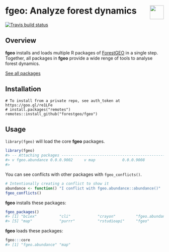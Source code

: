 
<!-- README.md is generated from README.Rmd. Please edit that file -->
fgeo: Analyze forest dynamics <img src="https://i.imgur.com/39pvr4n.png" align="right" height=44 />
===================================================================================================

[![Travis build status](https://travis-ci.org/forestgeo/fgeo.svg?branch=master)](https://travis-ci.org/forestgeo/fgeo)

Overview
--------

**fgeo** installs and loads multiple R packages of [ForestGEO](http://www.forestgeo.si.edu/) in a single step. Together, all packages in **fgeo** provide a wide renge of tools to analyse forest dynamics.

[See all packages](https://forestgeo.github.io/fgeo/reference/index.html)

Installation
------------

    # To install from a private repo, see auth_token at https://goo.gl/re1LFe
    # install.packages("remotes")
    remotes::install_github("forestgeo/fgeo")

Usage
-----

`library(fgeo)` will load the core **fgeo** packages.

``` r
library(fgeo)
#> -- Attaching packages -------------------------------------------------- fgeo 0.0.0.9000 --
#> v fgeo.abundance 0.0.0.9002     v map            0.0.0.9008
#> 
```

You can see conflicts with other packages with `fgeo_conflicts()`.

``` r
# Intentionally creating a conflict to show it
abundance <- function() "I conflict with fgeo.abundance::abundance()"
fgeo_conflicts()
```

**fgeo** installs these packages:

``` r
fgeo_packages()
#> [1] "bciex"          "cli"            "crayon"         "fgeo.abundance"
#> [5] "map"            "purrr"          "rstudioapi"     "fgeo"
```

**fgeo** loads these packages:

``` r
fgeo:::core
#> [1] "fgeo.abundance" "map"
```

